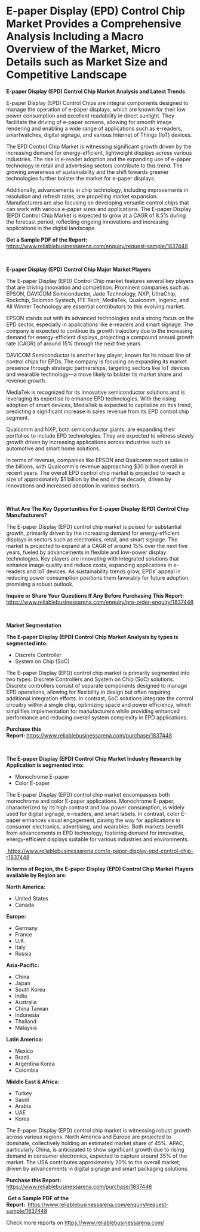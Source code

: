 <p><h1>E-paper Display (EPD) Control Chip Market Provides a Comprehensive Analysis Including a Macro Overview of the Market, Micro Details such as Market Size and Competitive Landscape</h1></p><p><strong>E-paper Display (EPD) Control Chip Market Analysis and Latest Trends</strong></p>
<p><p>E-paper Display (EPD) Control Chips are integral components designed to manage the operation of e-paper displays, which are known for their low power consumption and excellent readability in direct sunlight. They facilitate the driving of e-paper screens, allowing for smooth image rendering and enabling a wide range of applications such as e-readers, smartwatches, digital signage, and various Internet of Things (IoT) devices.</p><p>The EPD Control Chip Market is witnessing significant growth driven by the increasing demand for energy-efficient, lightweight displays across various industries. The rise in e-reader adoption and the expanding use of e-paper technology in retail and advertising sectors contribute to this trend. The growing awareness of sustainability and the shift towards greener technologies further bolster the market for e-paper displays.</p><p>Additionally, advancements in chip technology, including improvements in resolution and refresh rates, are propelling market expansion. Manufacturers are also focusing on developing versatile control chips that can work with various e-paper sizes and applications. The E-paper Display (EPD) Control Chip Market is expected to grow at a CAGR of 8.5% during the forecast period, reflecting ongoing innovations and increasing applications in the digital landscape.</p></p>
<p><strong>Get a Sample PDF of the Report:&nbsp;</strong> <a href="https://www.reliablebusinessarena.com/enquiry/request-sample/1837448?utm_campaign=2258&utm_medium=2&utm_source=Github&utm_content=ia&utm_term=13022025&utm_id=e-paper-display-epd-control-chip">https://www.reliablebusinessarena.com/enquiry/request-sample/1837448</a></p>
<p>&nbsp;</p>
<p><strong>E-paper Display (EPD) Control Chip Major Market Players</strong></p>
<p><p>The E-paper Display (EPD) Control Chip market features several key players that are driving innovation and competition. Prominent companies such as EPSON, DAVICOM Semiconductor, Jade Technology, NXP, UltraChip, Rockchip, Solomon Systech, ITE Tech, MediaTek, Qualcomm, Ingenic, and All Winner Technology are essential contributors to this evolving market.</p><p>EPSON stands out with its advanced technologies and a strong focus on the EPD sector, especially in applications like e-readers and smart signage. The company is expected to continue its growth trajectory due to the increasing demand for energy-efficient displays, projecting a compound annual growth rate (CAGR) of around 15% through the next five years.</p><p>DAVICOM Semiconductor is another key player, known for its robust line of control chips for EPDs. The company is focusing on expanding its market presence through strategic partnerships, targeting sectors like IoT devices and wearable technology—a move likely to bolster its market share and revenue growth.</p><p>MediaTek is recognized for its innovative semiconductor solutions and is leveraging its expertise to enhance EPD technologies. With the rising adoption of smart devices, MediaTek is expected to capitalize on this trend, predicting a significant increase in sales revenue from its EPD control chip segment.</p><p>Qualcomm and NXP, both semiconductor giants, are expanding their portfolios to include EPD technologies. They are expected to witness steady growth driven by increasing applications across industries such as automotive and smart home solutions.</p><p>In terms of revenue, companies like EPSON and Qualcomm report sales in the billions, with Qualcomm's revenue approaching $30 billion overall in recent years. The overall EPD control chip market is projected to reach a size of approximately $1 billion by the end of the decade, driven by innovations and increased adoption in various sectors.</p></p>
<p>&nbsp;</p>
<p><strong>What Are The Key Opportunities For E-paper Display (EPD) Control Chip Manufacturers?</strong></p>
<p><p>The E-paper Display (EPD) control chip market is poised for substantial growth, primarily driven by the increasing demand for energy-efficient displays in sectors such as electronics, retail, and smart signage. The market is projected to expand at a CAGR of around 15% over the next five years, fueled by advancements in flexible and low-power display technologies. Key players are innovating with integrated solutions that enhance image quality and reduce costs, expanding applications in e-readers and IoT devices. As sustainability trends grow, EPDs' appeal in reducing power consumption positions them favorably for future adoption, promising a robust outlook.</p></p>
<p><strong>Inquire or Share Your Questions If Any Before Purchasing This Report:</strong> <a href="https://www.reliablebusinessarena.com/enquiry/pre-order-enquiry/1837448?utm_campaign=2258&utm_medium=2&utm_source=Github&utm_content=ia&utm_term=13022025&utm_id=e-paper-display-epd-control-chip">https://www.reliablebusinessarena.com/enquiry/pre-order-enquiry/1837448</a></p>
<p>&nbsp;</p>
<p><strong>Market Segmentation</strong></p>
<p><strong>The E-paper Display (EPD) Control Chip Market Analysis by types is segmented into:</strong></p>
<p><ul><li>Discrete Controller</li><li>System on Chip (SoC)</li></ul></p>
<p><p>The E-paper Display (EPD) control chip market is primarily segmented into two types: Discrete Controllers and System on Chip (SoC) solutions. Discrete controllers consist of separate components designed to manage EPD operations, allowing for flexibility in design but often requiring additional integration efforts. In contrast, SoC solutions integrate the control circuitry within a single chip, optimizing space and power efficiency, which simplifies implementation for manufacturers while providing enhanced performance and reducing overall system complexity in EPD applications.</p></p>
<p><strong>Purchase this Report:&nbsp;</strong><a href="https://www.reliablebusinessarena.com/purchase/1837448?utm_campaign=2258&utm_medium=2&utm_source=Github&utm_content=ia&utm_term=13022025&utm_id=e-paper-display-epd-control-chip">https://www.reliablebusinessarena.com/purchase/1837448</a></p>
<p>&nbsp;</p>
<p><strong>The E-paper Display (EPD) Control Chip Market Industry Research by Application is segmented into:</strong></p>
<p><ul><li>Monochrome E-paper</li><li>Color E-paper</li></ul></p>
<p><p>The E-paper Display (EPD) control chip market encompasses both monochrome and color E-paper applications. Monochrome E-paper, characterized by its high contrast and low power consumption, is widely used for digital signage, e-readers, and smart labels. In contrast, color E-paper enhances visual engagement, paving the way for applications in consumer electronics, advertising, and wearables. Both markets benefit from advancements in EPD technology, fostering demand for innovative, energy-efficient displays suitable for various industries and environments.</p></p>
<p><a href="https://www.reliablebusinessarena.com/e-paper-display-epd-control-chip-r1837448?utm_campaign=2258&utm_medium=2&utm_source=Github&utm_content=ia&utm_term=13022025&utm_id=e-paper-display-epd-control-chip">&nbsp;https://www.reliablebusinessarena.com/e-paper-display-epd-control-chip-r1837448</a></p>
<p><strong>In terms of Region, the E-paper Display (EPD) Control Chip Market Players available by Region are:</strong></p>
<p>
    <p> <strong> North America: </strong>
        <ul>
            <li>United States</li>
            <li>Canada</li>
        </ul>
        </p> 
    <p> <strong> Europe: </strong>
        <ul>
            <li>Germany</li>
            <li>France</li>
            <li>U.K.</li>
            <li>Italy</li>
            <li>Russia</li>
        </ul>
        </p> 
    <p> <strong> Asia-Pacific: </strong>
        <ul>
            <li>China</li>
            <li>Japan</li>
            <li>South Korea</li>
            <li>India</li>
            <li>Australia</li>
            <li>China Taiwan</li>
            <li>Indonesia</li>
            <li>Thailand</li>
            <li>Malaysia</li>
        </ul>
        </p> 
    <p> <strong> Latin America: </strong>
        <ul>
            <li>Mexico</li>
            <li>Brazil</li>
            <li>Argentina Korea</li>
            <li>Colombia</li>
        </ul>
        </p> 
    <p> <strong> Middle East & Africa: </strong>
        <ul>
            <li>Turkey</li>
            <li>Saudi</li>
            <li>Arabia</li>
            <li>UAE</li>
            <li>Korea</li>
        </ul>
    </p>
    </p>
<p><p>The E-paper Display (EPD) control chip market is witnessing robust growth across various regions. North America and Europe are projected to dominate, collectively holding an estimated market share of 45%. APAC, particularly China, is anticipated to show significant growth due to rising demand in consumer electronics, expected to capture around 35% of the market. The USA contributes approximately 20% to the overall market, driven by advancements in digital signage and smart packaging solutions.</p></p>
<p><strong>Purchase this Report: </strong><a href="https://www.reliablebusinessarena.com/purchase/1837448?utm_campaign=2258&utm_medium=2&utm_source=Github&utm_content=ia&utm_term=13022025&utm_id=e-paper-display-epd-control-chip">https://www.reliablebusinessarena.com/purchase/1837448</a></p>
<p>&nbsp;<strong>Get a Sample PDF of the Report:&nbsp;&nbsp;</strong><a href="https://www.reliablebusinessarena.com/enquiry/request-sample/1837448?utm_campaign=2258&utm_medium=2&utm_source=Github&utm_content=ia&utm_term=13022025&utm_id=e-paper-display-epd-control-chip">https://www.reliablebusinessarena.com/enquiry/request-sample/1837448</a></p>
<p><strong></strong></p>
<p>Check more reports on <a href="https://www.reliablebusinessarena.com/?utm_campaign=2258&utm_medium=2&utm_source=Github&utm_content=ia&utm_term=13022025&utm_id=e-paper-display-epd-control-chip">https://www.reliablebusinessarena.com/</a></p>